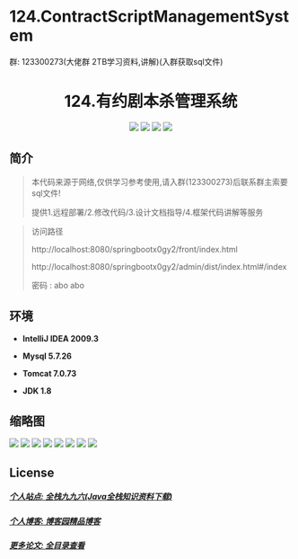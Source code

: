 # 124.ContractScriptManagementSystem

<p>群: 123300273(大佬群 2TB学习资料,讲解)(入群获取sql文件)</p>

<p><h1 align="center">124.有约剧本杀管理系统</h1></p>


<p align="center">
	<img src="https://img.shields.io/badge/jdk-1.8-orange.svg"/>
    <img src="https://img.shields.io/badge/springBoot-5.x-lightgrey.svg"/>
    <img src="https://img.shields.io/badge/vue-3.x-blue.svg"/>
    <img src="https://img.shields.io/badge/mysql-5.x-yellow.svg"/>
</p>

## 简介


> 本代码来源于网络,仅供学习参考使用,请入群(123300273)后联系群主索要sql文件!
>
> 提供1.远程部署/2.修改代码/3.设计文档指导/4.框架代码讲解等服务

>访问路径
>
> http://localhost:8080/springbootx0gy2/front/index.html
>
> http://localhost:8080/springbootx0gy2/admin/dist/index.html#/index
>
> 密码 : abo abo


## 环境

- <b>IntelliJ IDEA 2009.3</b>

- <b>Mysql 5.7.26</b>

- <b>Tomcat 7.0.73</b>

- <b>JDK 1.8</b>




## 缩略图

![](https://img2022.cnblogs.com/blog/588112/202206/588112-20220619094146261-790399503.png)
![](https://img2022.cnblogs.com/blog/588112/202206/588112-20220619094152481-1184755275.png)
![](https://img2022.cnblogs.com/blog/588112/202206/588112-20220619094157412-466282258.png)
![](https://img2022.cnblogs.com/blog/588112/202206/588112-20220619094202399-695611078.png)
![](https://img2022.cnblogs.com/blog/588112/202206/588112-20220619094209923-821664630.png)
![](https://img2022.cnblogs.com/blog/588112/202206/588112-20220619094215856-836563147.png)
![](https://img2022.cnblogs.com/blog/588112/202206/588112-20220619094219617-687188167.png)
![](https://img2022.cnblogs.com/blog/588112/202206/588112-20220619094223547-175692910.png)


## License

##### [个人站点: 全栈九九六(Java全栈知识资料下载)](https://www.blog996.com/)
##### [个人博客: 博客园精品博客](https://www.cnblogs.com/yysbolg/)
##### [更多论文: 全目录查看](https://www.blog996.com/md/2021-09-22-1632317852192.html)



